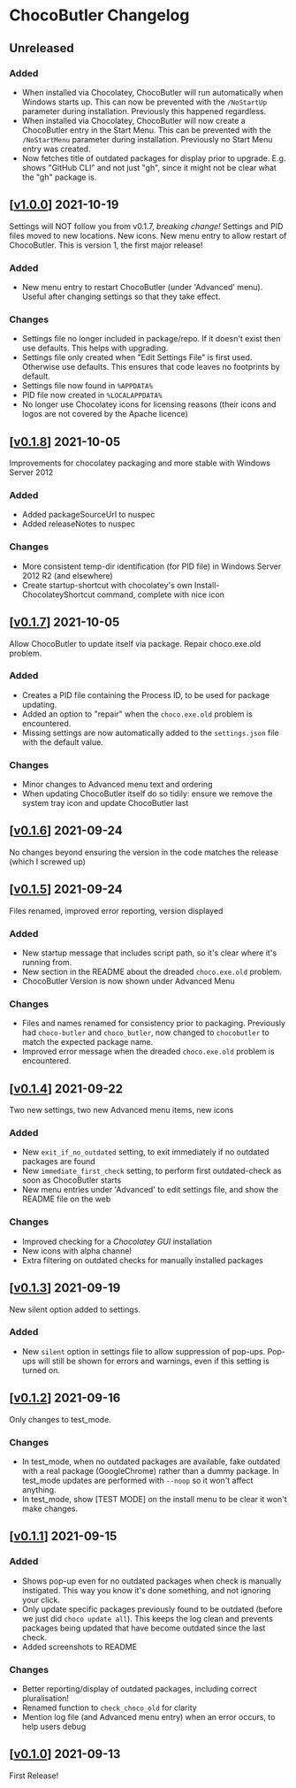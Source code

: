 # ChocoButler Changelog


## Unreleased

### Added
* When installed via Chocolatey, ChocoButler will run automatically when Windows starts up. This can now be prevented with the `/NoStartUp` parameter during installation. Previously this happened regardless.
* When installed via Chocolatey, ChocoButler will now create a ChocoButler entry in the Start Menu. This can be prevented with the `/NoStartMenu` parameter during installation. Previously no Start Menu entry was created.
* Now fetches title of outdated packages for display prior to upgrade. E.g. shows "GitHub CLI" and not just "gh", since it might not be clear what the "gh" package is.


## [[v1.0.0](https://github.com/cokelid/ChocoButler/releases/tag/v1.0.0)] 2021-10-19

Settings will NOT follow you from v0.1.7, *breaking change!* Settings and PID files moved to new locations. New icons. New menu entry to allow restart of ChocoButler. This is version 1, the first major release!

### Added
* New menu entry to restart ChocoButler (under 'Advanced' menu). Useful after changing settings so that they take effect.
### Changes
* Settings file no longer included in package/repo. If it doesn't exist then use defaults. This helps with upgrading.
* Settings file only created when "Edit Settings File" is first used. Otherwise use defaults. This ensures that code leaves no footprints by default.
* Settings file now found in `%APPDATA%`
* PID file now created in `%LOCALAPPDATA%`
* No longer use Chocolatey icons for licensing reasons (their icons and logos are not covered by the Apache licence)


## [[v0.1.8](https://github.com/cokelid/ChocoButler/releases/tag/v0.1.8)] 2021-10-05
Improvements for chocolatey packaging and more stable with Windows Server 2012
### Added
* Added packageSourceUrl to nuspec
* Added releaseNotes to nuspec
### Changes
* More consistent temp-dir identification (for PID file) in Windows Server 2012 R2 (and elsewhere)
* Create startup-shortcut with chocolatey's own Install-ChocolateyShortcut command, complete with nice icon


## [[v0.1.7](https://github.com/cokelid/ChocoButler/releases/tag/v0.1.7)] 2021-10-05
Allow ChocoButler to update itself via package. Repair choco.exe.old problem.
### Added
* Creates a PID file containing the Process ID, to be used for package updating.
* Added an option to "repair" when the `choco.exe.old` problem is encountered.
* Missing settings are now automatically added to the `settings.json` file with the default value.
### Changes
* Minor changes to Advanced menu text and ordering
* When updating ChocoButler itself do so tidily: ensure we remove the system tray icon and update ChocoButler last


## [[v0.1.6](https://github.com/cokelid/ChocoButler/releases/tag/v0.1.6)] 2021-09-24
No changes beyond ensuring the version in the code matches the release (which I screwed up)


## [[v0.1.5](https://github.com/cokelid/ChocoButler/releases/tag/v0.1.5)] 2021-09-24
Files renamed, improved error reporting, version displayed

### Added
* New startup message that includes script path, so it's clear where it's running from.
* New section in the README about the dreaded `choco.exe.old` problem.
* ChocoButler Version is now shown under Advanced Menu
### Changes
* Files and names renamed for consistency prior to packaging. Previously had `choco-butler` and `choco_butler`, now changed to `chocobutler` to match the expected package name.
* Improved error message when the dreaded `choco.exe.old` problem is encountered.



## [[v0.1.4](https://github.com/cokelid/ChocoButler/releases/tag/v0.1.4)] 2021-09-22
Two new settings, two new Advanced menu items, new icons
### Added
* New `exit_if_no_outdated` setting, to exit immediately if no outdated packages are found
* New `immediate_first_check` setting, to perform first outdated-check as soon as ChocoButler starts
* New menu entries under 'Advanced' to edit settings file, and show the README file on the web
### Changes
* Improved checking for a _Chocolatey GUI_ installation
* New icons with alpha channel
* Extra filtering on outdated checks for manually installed packages


## [[v0.1.3](https://github.com/cokelid/ChocoButler/releases/tag/v0.1.3)] 2021-09-19
New silent option added to settings.
### Added
* New `silent` option in settings file to allow suppression of pop-ups. Pop-ups will still be shown for errors and warnings, even if this setting is turned on.

## [[v0.1.2](https://github.com/cokelid/ChocoButler/releases/tag/v0.1.1)] 2021-09-16
Only changes to test_mode.
### Changes
* In test_mode, when no outdated packages are available, fake outdated with a real package (GoogleChrome) rather than a dummy package. In test_mode updates are performed with `--noop` so it won't affect anything.
* In test_mode, show [TEST MODE] on the install menu to be clear it won't make changes. 

## [[v0.1.1](https://github.com/cokelid/ChocoButler/releases/tag/v0.1.1)] 2021-09-15
### Added
* Shows pop-up even for no outdated packages when check is manually instigated. This way you know it's done something, and not ignoring your click.
* Only update specific packages previously found to be outdated (before we just did `choco update all`). This keeps the log clean and prevents packages being updated that have become outdated since the last check.
* Added screenshots to README
 ### Changes
 * Better reporting/display of outdated packages, including correct pluralisation!
 * Renamed function to `check_choco_old` for clarity
 * Mention log file (and Advanced menu entry) when an error occurs, to help users debug

## [[v0.1.0](https://github.com/cokelid/ChocoButler/releases/tag/v0.1.0)] 2021-09-13
First Release!












